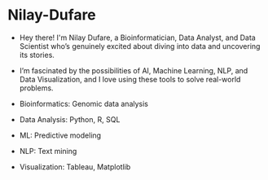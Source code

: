 # Nilay-Dufare
- Hey there! I'm Nilay Dufare, a Bioinformatician, Data Analyst, and Data Scientist who’s genuinely excited about diving into data and uncovering its stories.
  
- I’m fascinated by the possibilities of AI, Machine Learning, NLP, and Data Visualization, and I love using these tools to solve real-world problems.

- Bioinformatics: Genomic data analysis

- Data Analysis: Python, R, SQL

- ML: Predictive modeling

- NLP: Text mining

- Visualization: Tableau, Matplotlib
